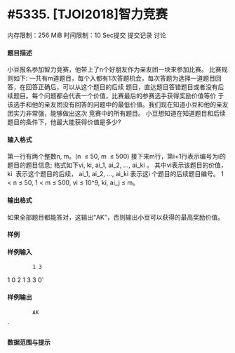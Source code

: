 
# #5335. [TJOI2018]智力竞赛
内存限制：256 MiB 时间限制：10 Sec提交 提交记录 讨论
#### 题目描述
小豆报名参加智力竞赛，他带上了n个好朋友作为亲友团一块来参加比赛。
比赛规则如下:
一共有m道题目，每个入都有1次答题机会，每次答题为选择一道题目回答，在回答正确后，可以从这个题目的后续
题目，直达题目答错题目或者没有后续题目。每个问题都会代表一个价值，比赛最后的参赛选手获得奖励价值等价
于该选手和他的亲友团没有回答的问题中的最低价值。我们现在知道小豆和他的亲友团实力非常强，能够做出这次
竞赛中的所有题目。
小豆想知道在知道题目和后续题目的条件下，他最大能获得价值是多少?

#### 输入格式
第一行有两个整数n, m。(n  ≤ 50, m  ≤ 500)
接下来m行，第i+1行表示编号为i的题目的题目信息;
格式如下vi, ki, ai_1, ai_2, ..., ai_ki 。
其中vi表示该题目的价值，ki  表示这个题目的后续，
ai_1, ai_2, ..., ai_ki 表示这i 个题目的后续题目编号。
1 < n ≤ 50, 1 < m ≤ 500, vi ≤ 10^9, ki, ai_j ≤ m。

#### 输出格式
如果全部题目都能答对，这输出“AK”，否则输出小豆可以获得的最高奖励价值。

#### 样例

#### 样例输入

			1 3
1 0
2 1 3
3 0`
#### 样例输出

			AK
`
#### 数据范围与提示

